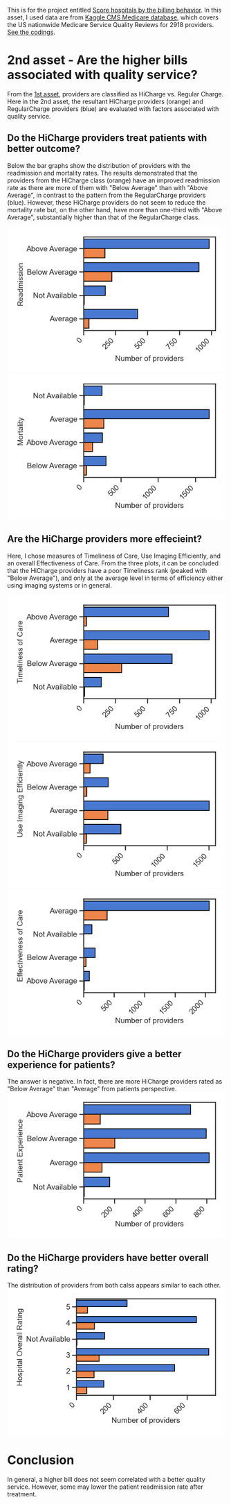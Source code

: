 This is for the project entitled [Score hospitals by the billing behavior](https://github.com/HannahhoHe/Medicare---Insight-into-the-Bills/blob/master/README_Intro.md). In this asset, I used data are from [Kaggle CMS Medicare database](https://www.kaggle.com/cms/cms-medicare), which covers the US nationwide Medicare Service Quality Reviews for 2918 providers.
[See the codings](https://github.com/HannahhoHe/Medicare---Insight-into-the-Bills/blob/master/CROLChallenges_Section1.ipynb).

# 2nd asset - Are the higher bills associated with quality service? 
From the [1st asset](https://github.com/HannahhoHe/Medicare---Insight-into-the-Bills/blob/master/README.md), providers are classified as HiCharge vs. Regular Charge.
Here in the 2nd asset, the resultant HiCharge providers (orange) and RegularCharge providers (blue) are evaluated with factors associated with quality service.

## Do the HiCharge providers treat patients with better outcome?
Below the bar graphs show the distribution of providers with the readmission and mortality rates. The results demonstrated that the providers from the HiCharge class (orange) have an improved readmission rate as there are more of them with "Below Average" than with "Above Average", in contrast to the pattern from the RegularCharge providers (blue). However, these HiCharge providers do not seem to reduce the mortality rate but, on the other hand, have more than one-third with "Above Average", substantially higher than that of the RegularCharge class.          

![Figure2a](Readmission.png)
![Figure2b](mortality.png)


## Are the HiCharge providers more effecieint?
Here, I chose measures of Timeliness of Care, Use Imaging Efficiently, and an overall Effectiveness of Care. From the three plots, it can be concluded that the HiCharge providers have a poor Timeliness rank (peaked with "Below Average"), and only at the average level in terms of efficiency either using imaging systems or in general.      


![Figure2d](Timeliness.png)
![Figure2e](EfficientUseimaging.png)
![Figure2c](EffectivenessofCare.png)

## Do the HiCharge providers give a better experience for patients?
The answer is negative. In fact, there are more HiCharge providers rated as "Below Average" than "Average" from patients perspective. 
![Figure2g](PatientExperience.png)


## Do the HiCharge providers have better overall rating?
The distribution of providers from both calss appears similar to each other. 
![Figure2f](hospital_overall_rating.png)

# Conclusion
In general, a higher bill does not seem correlated with a better quality service. However, some may lower the patient readmission rate after treatment.  

